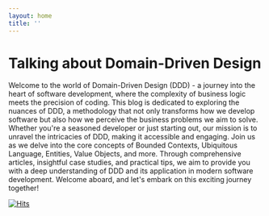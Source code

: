 ```yaml
---
layout: home
title: ''
---
```

# Talking about Domain-Driven Design
Welcome to the world of Domain-Driven Design (DDD) - a journey into the heart of software development, where the complexity of business logic meets the precision of coding. This blog is dedicated to exploring the nuances of DDD, a methodology that not only transforms how we develop software but also how we perceive the business problems we aim to solve. Whether you're a seasoned developer or just starting out, our mission is to unravel the intricacies of DDD, making it accessible and engaging. Join us as we delve into the core concepts of Bounded Contexts, Ubiquitous Language, Entities, Value Objects, and more. Through comprehensive articles, insightful case studies, and practical tips, we aim to provide you with a deep understanding of DDD and its application in modern software development. Welcome aboard, and let's embark on this exciting journey together!

[![Hits](https://hits.sh/zlianhua.github.io/ddd-blog?style=for-the-badge&label=Total%20number%20of%20visits%20to%20this%20site)](https://hits.sh/zlianhua.github.io/ddd-blog/)